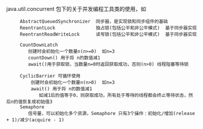 java.util.concurrent 包下的关于并发编程工具类的使用，如

         AbstractQueuedSynchronizer  同步器，是实现锁和同步组件的基础
         ReentrantLock               独占锁(包括公平和非公平模式)  基于同步器实现
         ReentrantReadWriteLock      读写锁(包括公平和非公平模式)  基于同步器实现
         
         CountDownLatch              
            创建时会初始化一个数量n(n>=0)  如n=3
            countDown() 用于将 n的数值减1
            await()用于获取锁，当数量n=0时返回获取成功，否则(n>0) 线程阻塞等待锁
            
         CyclicBarrier 可循环使用
             创建时会初始化一个数量n(n>0)  如n=3
             await() 用于将 n的数值减1
                如减1后的值等于0，则获取成功，所有处于等待的线程都会终止等待状态，然后n的值恢复成初始值3
         Semaphore
            信号量，可以初始化多个资源，Semaphore 只有3个操作：初始化/增加(release + 1)/减少(acquire - 1)